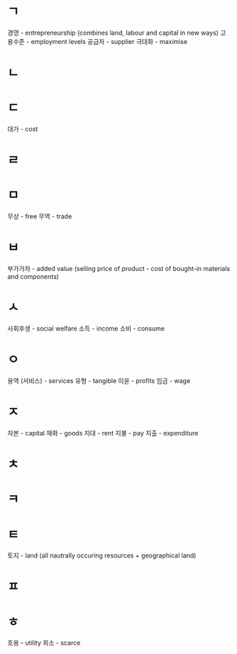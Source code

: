 # ㄱ
경영 - entrepreneurship (combines land, labour and capital in new ways)
고용수준 - employment levels
공급자 - supplier
극대화 - maximise
# ㄴ

# ㄷ
대가 - cost
# ㄹ

# ㅁ
무상 - free
무역 - trade
# ㅂ
부가가차 - added value (selling price of product - cost of bought-in materials and components)
# ㅅ
사회후생 - social welfare
소득 - income
소비 - consume
# ㅇ
용역 (서비스) - services
유형 - tangible
이윤 - profits
임금 - wage
# ㅈ
자본 - capital
재화 - goods
지대 - rent
지불 - pay
지출 - expenditure
# ㅊ

# ㅋ

# ㅌ
토지 - land (all nautrally occuring resources + geographical land)
# ㅍ

# ㅎ
호용 - utility
희소 - scarce